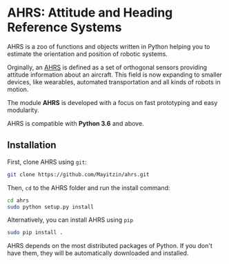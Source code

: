 # AHRS: Attitude and Heading Reference Systems

AHRS is a zoo of functions and objects written in Python helping you to estimate the orientation and position of robotic systems.

Orginally, an [AHRS](https://en.wikipedia.org/wiki/Attitude_and_heading_reference_system) is defined as a set of orthogonal sensors providing attitude information about an aircraft. This field is now expanding to smaller devices, like wearables, automated transportation and all kinds of robots in motion.

The module __AHRS__ is developed with a focus on fast prototyping and easy modularity.

AHRS is compatible with __Python 3.6__ and above.

## Installation

First, clone AHRS using `git`:

```sh
git clone https://github.com/Mayitzin/ahrs.git
```

Then, `cd` to the AHRS folder and run the install command:
```sh
cd ahrs
sudo python setup.py install
```

Alternatively, you can install AHRS using `pip`
```sh
sudo pip install .
```

AHRS depends on the most distributed packages of Python. If you don't have them, they will be automatically downloaded and installed.
